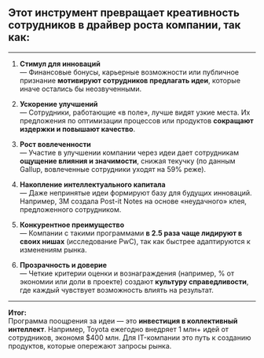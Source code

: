 ## Этот инструмент **превращает креативность сотрудников в драйвер роста компании**, так как:  

---

1. **Стимул для инноваций**  
   — Финансовые бонусы, карьерные возможности или публичное признание **мотивируют сотрудников предлагать идеи**, которые иначе остались бы неозвученными.  

2. **Ускорение улучшений**  
   — Сотрудники, работающие «в поле», лучше видят узкие места. Их предложения по оптимизации процессов или продуктов **сокращают издержки и повышают качество**.  

3. **Рост вовлеченности**  
   — Участие в улучшении компании через идеи дает сотрудникам **ощущение влияния и значимости**, снижая текучку (по данным Gallup, вовлеченные сотрудники уходят на 59% реже).  

4. **Накопление интеллектуального капитала**  
   — Даже непринятые идеи формируют базу для будущих инноваций. Например, 3M создала Post-it Notes на основе «неудачного» клея, предложенного сотрудником.  

5. **Конкурентное преимущество**  
   — Компании с такими программами **в 2.5 раза чаще лидируют в своих нишах** (исследование PwC), так как быстрее адаптируются к изменениям рынка.  

6. **Прозрачность и доверие**  
   — Четкие критерии оценки и вознаграждения (например, % от экономии или доли в проекте) создают **культуру справедливости**, где каждый чувствует возможность влиять на результат.  

---

**Итог:**  
Программа поощрения за идеи — это **инвестиция в коллективный интеллект**. Например, Toyota ежегодно внедряет 1 млн+ идей от сотрудников, экономя $400 млн. Для IT-компании это путь к созданию продуктов, которые опережают запросы рынка.